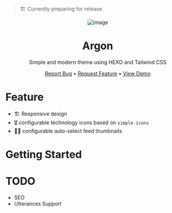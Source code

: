 > 🏗️ Currently preparing for release

<div align="center">

![image](https://github.com/argon1025/hexo-theme-argon/assets/55491354/943cf413-3be5-4729-a885-25754c05080c)

# Argon
Simple and modern theme using HEXO and Tailwind CSS

[Report Bug](https://github.com/argon1025/hexo-theme-argon/issues) • [Request Feature](https://github.com/argon1025/hexo-theme-argon/issues) • [View Demo](https://argon1025.github.io)

</div>

# Feature
- 🏗️ Responsive design
- 🎖️ configurable technology icons based on `simple-icons`
- 🧙‍♀️ configurable auto-select feed thumbnails

# Getting Started

# TODO
- SEO
- Utterances Support
